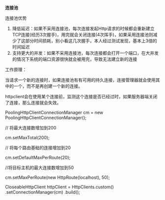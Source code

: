 **连接池**

连接池优势

1. 降低延迟：如果不采用连接池，每次连接发起Http请求的时候都会重新建立TCP连接\(经历3次握手\)，用完就会关闭连接\(4次挥手\)，如果采用连接池则减少了这部分时间损耗，别小看这几次握手，本人经过测试发现，基本上3倍的时间延迟
2. 支持更大的并发：如果不采用连接池，每次连接都会打开一个端口，在大并发的情况下系统的端口资源很快就会被用完，导致无法建立新的连接

工作原理：

当请求一个新的连接时，如果连接池有有可用的持久连接，连接管理器就会使用其中的一个，而不是再创建一个新的连接。

httpclient会在使用某个连接前，监测这个连接是否已经过时，如果服务器端关闭了连接，那么连接就会失效。

PoolingHttpClientConnectionManager cm = new PoolingHttpClientConnectionManager\(\);

// 将最大连接数增加到200

cm.setMaxTotal\(200\);

// 将每个路由基础的连接增加到20

cm.setDefaultMaxPerRoute\(20\);

//将目标主机的最大连接数增加到50

cm.setMaxPerRoute\(new HttpRoute\(localhost\), 50\);

CloseableHttpClient httpClient = HttpClients.custom\(\) .setConnectionManager\(cm\) .build\(\);

